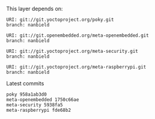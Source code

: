 This layer depends on:

    URI: git://git.yoctoproject.org/poky.git
    branch: nanbield

    URI: git://git.openembedded.org/meta-openembedded.git
    branch: nanbield

    URI: git://git.yoctoproject.org/meta-security.git
    branch: nanbield

    URI: git://git.yoctoproject.org/meta-raspberrypi.git
    branch: nanbield

Latest commits

    poky 958a1ab3d0
    meta-openembedded 1750c66ae
    meta-security 5938fa5
    meta-raspberrypi fde68b2

